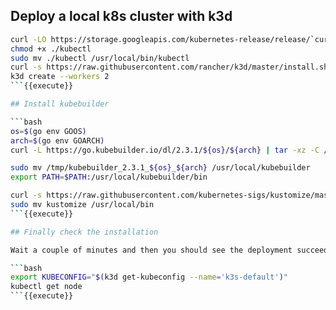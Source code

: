 ## Deploy a local k8s cluster with k3d

```bash
curl -LO https://storage.googleapis.com/kubernetes-release/release/`curl -s https://storage.googleapis.com/kubernetes-release/release/stable.txt`/bin/linux/amd64/kubectl
chmod +x ./kubectl
sudo mv ./kubectl /usr/local/bin/kubectl
curl -s https://raw.githubusercontent.com/rancher/k3d/master/install.sh | TAG=v1.7.0 bash
k3d create --workers 2
```{{execute}}

## Install kubebuilder

```bash
os=$(go env GOOS)
arch=$(go env GOARCH)
curl -L https://go.kubebuilder.io/dl/2.3.1/${os}/${arch} | tar -xz -C /tmp/

sudo mv /tmp/kubebuilder_2.3.1_${os}_${arch} /usr/local/kubebuilder
export PATH=$PATH:/usr/local/kubebuilder/bin

curl -s https://raw.githubusercontent.com/kubernetes-sigs/kustomize/master/hack/install_kustomize.sh  | bash
sudo mv kustomize /usr/local/bin
```{{execute}}

## Finally check the installation

Wait a couple of minutes and then you should see the deployment succeeding:

```bash
export KUBECONFIG="$(k3d get-kubeconfig --name='k3s-default')"
kubectl get node
```{{execute}}